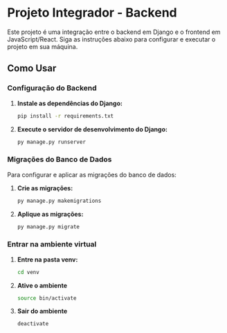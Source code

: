 # Projeto Integrador - Backend

Este projeto é uma integração entre o backend em Django e o frontend em JavaScript/React. Siga as instruções abaixo para configurar e executar o projeto em sua máquina.

## Como Usar

### Configuração do Backend

1. **Instale as dependências do Django:**
    ```bash
    pip install -r requirements.txt
    ```

2. **Execute o servidor de desenvolvimento do Django:**
    ```bash
    py manage.py runserver
    ```

### Migrações do Banco de Dados

Para configurar e aplicar as migrações do banco de dados:

1. **Crie as migrações:**
    ```bash
    py manage.py makemigrations
    ```

2. **Aplique as migrações:**
    ```bash
    py manage.py migrate
    ```

### Entrar na ambiente virtual

1. **Entre na pasta venv:**
    ```bash
    cd venv
    ```

2. **Ative o ambiente**
    ```bash
    source bin/activate
    ```

3. **Sair do ambiente**
    ```bash
    deactivate
    ```